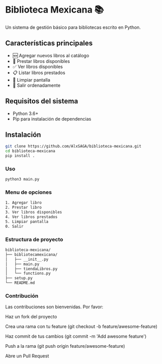 # Biblioteca Mexicana 📚

Un sistema de gestión básico para bibliotecas escrito en Python.

## Características principales
- 🆕 Agregar nuevos libros al catálogo
- 📖 Prestar libros disponibles
- ✅ Ver libros disponibles
- 📋 Listar libros prestados
- 🧹 Limpiar pantalla
- 🚪 Salir ordenadamente

## Requisitos del sistema
- Python 3.6+
- Pip para instalación de dependencias

## Instalación
```bash
git clone https://github.com/AlxSAGA/biblioteca-mexicana.git
cd biblioteca-mexicana
pip install .
```
### Uso
```bash
python3 main.py
```

### Menu de opciones
```bash
1. Agregar libro
2. Prestar libro
3. Ver libros disponibles
4. Ver libros prestados
5. Limpiar pantalla
0. Salir
```

### Estructura de proyecto
```bash
biblioteca-mexicana/
├── bibliotecamexicana/
│   ├── __init__.py
│   ├── main.py
│   ├── tiendaLibros.py
│   └── functions.py
├── setup.py
└── README.md
```

### Contribución
Las contribuciones son bienvenidas. Por favor:

Haz un fork del proyecto

Crea una rama con tu feature (git checkout -b feature/awesome-feature)

Haz commit de tus cambios (git commit -m 'Add awesome feature')

Push a la rama (git push origin feature/awesome-feature)

Abre un Pull Request
